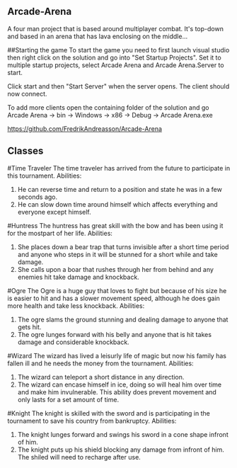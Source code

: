 ## Arcade-Arena
A four man project that is based around multiplayer combat. It's top-down and based in an arena that has lava enclosing on the middle...

##Starting the game
To start the game you need to first launch visual studio then right click on the solution and go into "Set Startup Projects". 
Set it to multiple startup projects, select Arcade Arena and Arcade Arena.Server to start.

Click start and then "Start Server" when the server opens. The client should now connect.

To add more clients open the containing folder of the solution and go 
Arcade Arena -> bin -> Windows -> x86 -> Debug -> Arcade Arena.exe

https://github.com/FredrikAndreasson/Arcade-Arena

## Classes
#Time Traveler
The time traveler has arrived from the future to participate in this tournament. 
Abilities:
1. He can reverse time and return to a position and state he was in a few seconds ago.
2. He can slow down time around himself which affects everything and everyone except himself.

#Huntress
The huntress has great skill with the bow and has been using it for the mostpart of her life.
Abilities:
1. She places down a bear trap that turns invisible after a short time period and anyone who steps in it will be stunned for a short while and take damage.
2. She calls upon a boar that rushes through her from behind and any enemies hit take damage and knockback.

#Ogre
The Ogre is a huge guy that loves to fight but because of his size he is easier to hit and has a slower movement speed, although he does gain more health and take less knockback.
Abilities:
1. The ogre slams the ground stunning and dealing damage to anyone that gets hit.
2. The ogre lunges forward with his belly and anyone that is hit takes damage and considerable knockback.

#Wizard
The wizard has lived a leisurly life of magic but now his family has fallen ill and he needs the money from the tournament.
Abilities:
1. The wizard can teleport a short distance in any direction.
2. The wizard can encase himself in ice, doing so will heal him over time and make him invulnerable. This ability does prevent movement and only lasts for a set amount of time.

#Knight
The knight is skilled with the sword and is participating in the tournament to save his country from bankruptcy.
Abilities:
1. The knight lunges forward and swings his sword in a cone shape infront of him.
2. The knight puts up his shield blocking any damage from infront of him. The shiled will need to recharge after use.
